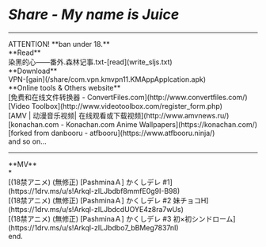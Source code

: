 # *Share - My name is Juice*
<hr>
ATTENTION!
**ban under 18.**
<br>
**Read**
<br>
染黑的心——番外.森林记事.txt-[read](write_sljs.txt)
<br>
**Download**
<br>
VPN-[gain](/share/com.vpn.kmvpn11.KMAppApplcation.apk)
<br>
**Online tools & Others website**
<br>
[免费和在线文件转换器 - ConvertFiles.com](http://www.convertfiles.com/)
<br>
[Video Toolbox](http://www.videotoolbox.com/register_form.php)
<br>
[AMV | 动漫音乐视频| 在线观看或下载视频](http://www.amvnews.ru/)
<br>
[konachan.com - Konachan.com Anime Wallpapers](https://konachan.com/)
<br>
[forked from danbooru - atfbooru](https://www.atfbooru.ninja/)
<br>
and so on...
<hr>
**MV**
<br>
*
<br>
[(18禁アニメ) (無修正) [PashminaＡ] かくしデレ #1](https://1drv.ms/u/s!Arkql-zILJbdbf8mmfE0g9I-B98)
<br>
[(18禁アニメ) (無修正) [PashminaＡ] かくしデレ #2 妹チョコH](https://1drv.ms/u/s!Arkql-zILJbdcdUOYE4z8ra7wUs)
<br>
[(18禁アニメ) (無修正) [PashminaＡ] かくしデレ #3 初×初シンドローム](https://1drv.ms/u/s!Arkql-zILJbdbo7_bBMeg7837nI)
<br>
end.
